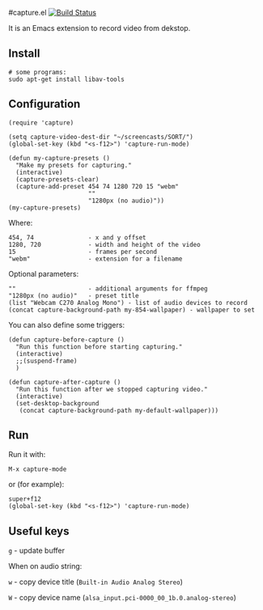 #capture.el
[![Build Status](https://api.travis-ci.org/pashinin/capture.el.png)](https://travis-ci.org/pashinin/capture.el)

It is an Emacs extension to record video from dekstop.

## Install

    # some programs:
    sudo apt-get install libav-tools

## Configuration

    (require 'capture)

    (setq capture-video-dest-dir "~/screencasts/SORT/")
    (global-set-key (kbd "<s-f12>") 'capture-run-mode)

    (defun my-capture-presets ()
      "Make my presets for capturing."
      (interactive)
      (capture-presets-clear)
      (capture-add-preset 454 74 1280 720 15 "webm"
                          ""
                          "1280px (no audio)"))
    (my-capture-presets)

Where:

    454, 74               - x and y offset
    1280, 720             - width and height of the video
    15                    - frames per second
    "webm"                - extension for a filename

Optional parameters:

    ""                    - additional arguments for ffmpeg
    "1280px (no audio)"   - preset title
    (list "Webcam C270 Analog Mono") - list of audio devices to record
    (concat capture-background-path my-854-wallpaper) - wallpaper to set

You can also define some triggers:

    (defun capture-before-capture ()
      "Run this function before starting capturing."
      (interactive)
      ;;(suspend-frame)
      )

    (defun capture-after-capture ()
      "Run this function after we stopped capturing video."
      (interactive)
      (set-desktop-background
       (concat capture-background-path my-default-wallpaper)))

## Run

Run it with:

    M-x capture-mode

or (for example):

    super+f12
    (global-set-key (kbd "<s-f12>") 'capture-run-mode)

## Useful keys

`g` - update buffer

When on audio string:

`w` - copy device title (`Built-in Audio Analog Stereo`)

`W` - copy device name (`alsa_input.pci-0000_00_1b.0.analog-stereo`)
